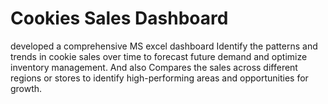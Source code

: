 # Cookies Sales Dashboard
developed a comprehensive MS excel dashboard Identify the patterns and trends in cookie sales over time to forecast future demand and optimize inventory management. And also Compares the sales across different regions or stores to identify high-performing areas and opportunities for growth.
